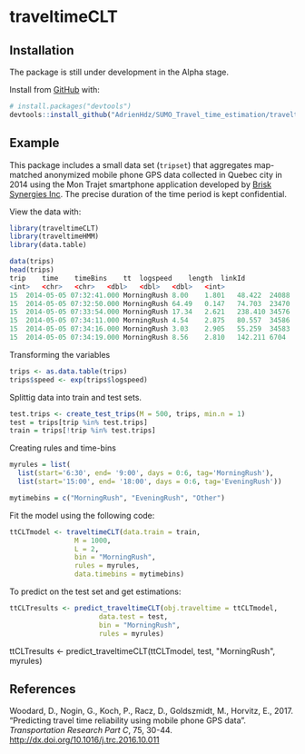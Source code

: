 # traveltimeCLT

## Installation

The package is still under development in the Alpha stage.

Install from [GitHub](https://github.com/AdrienHdz/SUMO_Travel_time_estimation/traveltimeCLT) with:

``` r
# install.packages("devtools")
devtools::install_github("AdrienHdz/SUMO_Travel_time_estimation/traveltimeCLT")
```

## Example

This package includes a small data set (`tripset`) that aggregates
map-matched anonymized mobile phone GPS data collected in Quebec city in
2014 using the Mon Trajet smartphone application developed by [Brisk
Synergies Inc](https://brisksynergies.com/). The precise duration of the
time period is kept confidential.

View the data with:

``` r
library(traveltimeCLT)
library(traveltimeHMM)
library(data.table)

data(trips)
head(trips)
trip	time	timeBins	tt	logspeed	length	linkId
<int>	<chr>	<chr>	<dbl>	<dbl>	<dbl>	<int>
15	2014-05-05 07:32:41.000	MorningRush	8.00	1.801	48.422	24088
15	2014-05-05 07:32:50.000	MorningRush	64.49	0.147	74.703	23470
15	2014-05-05 07:33:54.000	MorningRush	17.34	2.621	238.410	34576
15	2014-05-05 07:34:11.000	MorningRush	4.54	2.875	80.557	34586
15	2014-05-05 07:34:16.000	MorningRush	3.03	2.905	55.259	34583
15	2014-05-05 07:34:19.000	MorningRush	8.56	2.810	142.211	6704

```
Transforming the variables

``` r
trips <- as.data.table(trips)
trips$speed <- exp(trips$logspeed)
```
Splittig data into train and test sets.

``` r
test.trips <- create_test_trips(M = 500, trips, min.n = 1)
test = trips[trip %in% test.trips]
train = trips[!trip %in% test.trips]

```
Creating rules and time-bins

``` r
myrules = list(
  list(start='6:30', end= '9:00', days = 0:6, tag='MorningRush'),
  list(start='15:00', end= '18:00', days = 0:6, tag='EveningRush'))

mytimebins = c("MorningRush", "EveningRush", "Other")
```

Fit the model using the following code:

``` r
ttCLTmodel <- traveltimeCLT(data.train = train, 
			    M = 1000,
			    L = 2,
			    bin = "MorningRush",
			    rules = myrules,
			    data.timebins = mytimebins)
```
To predict on the test set and get estimations:

``` r
ttCLTresults <- predict_traveltimeCLT(obj.traveltime = ttCLTmodel,
				      data.test = test,
				      bin = "MorningRush",
				      rules = myrules)
```
ttCLTresults <- predict_traveltimeCLT(ttCLTmodel, test, "MorningRush", myrules)


## References

Woodard, D., Nogin, G., Koch, P., Racz, D., Goldszmidt, M., Horvitz, E.,
2017. “Predicting travel time reliability using mobile phone GPS data”.
*Transportation Research Part C*, 75, 30-44.
<http://dx.doi.org/10.1016/j.trc.2016.10.011>